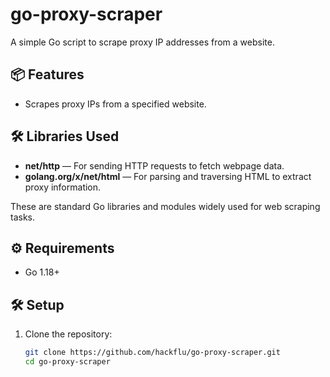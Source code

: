 # go-proxy-scraper

A simple Go script to scrape proxy IP addresses from a website.

## 📦 Features

- Scrapes proxy IPs from a specified website.

## 🛠️ Libraries Used

- **net/http** — For sending HTTP requests to fetch webpage data.
- **golang.org/x/net/html** — For parsing and traversing HTML to extract proxy information.

These are standard Go libraries and modules widely used for web scraping tasks.

## ⚙️ Requirements

- Go 1.18+

## 🛠️ Setup

1. Clone the repository:

   ```bash
   git clone https://github.com/hackflu/go-proxy-scraper.git
   cd go-proxy-scraper
